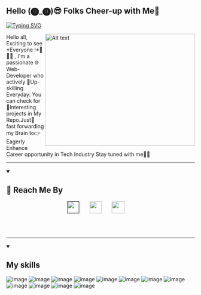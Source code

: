 ##                    Hello (⓿_⓿)😎 Folks Cheer-up with Me👋 

[![Typing SVG](https://readme-typing-svg.demolab.com?font=Fira+Code&pause=1000&random=false&width=435&lines=I'm+a+freelancer;I'm+fullstack+web+developer;I'm+content+writer)](https://git.io/typing-svg)

<img src="https://camo.githubusercontent.com/9c9413b6db95471fc7c9422f6bde544c05958bea9f1eb16ca898dab971199387/68747470733a2f2f63646e2e6472696262626c652e636f6d2f75736572732f313837363738312f73637265656e73686f74732f363136393534322f7765625f6368617261637465722e6769663f7261773d74727565" alt="Alt text" align="right" height="300px" width="400px">


<p>Hello all, Exciting to see *Everyone !*👋🙋‍♂️ , I'm a passionate 🌐 Web-Developer who actively 💪Up-skilling Everyday. You can check for 🤯Interesting projects in My Repo.Just🚀 fast forwarding my Brain to👉 Eagerly Enhance Career opportunity in Tech Industry Stay tuned with me📌📌 </p>

----
<details open> 
  <summary><h2>📘 Reach Me By</h2></summary>
<p align="center">
  <a href="" alt="Discord" title="Dev Pro Tips Discord Server"><img width="32px" src="https://i.imgur.com/OViZO8J.png"/></a>
  &#8287;&#8287;&#8287;&#8287;&#8287;
  <a href="https://www.linkedin.com/in/kabilan-j-10a4aa27b/" alt="Linkedin" title="linkedin reachout"><img width="32px" src="https://i.imgur.com/yRpa1dQ.png"/></a>
  &#8287;&#8287;&#8287;&#8287;&#8287;
  <a href="mailto:kapilrhode0000@gmail.com" title="Mail me"><img width="35px" height="32px" src="https://imgur.com/lUBgqGH.png"/></a>
  &#8287;&#8287;&#8287;&#8287;&#8287;
  
</p>
</details>
<br>
<br>

---

<details open>
<summary><h2>My skills</h2></summary>

 ![image](https://github.com/kabilanero/kabilanero/assets/131948780/fba1c142-223d-4a95-8bfd-0af51d56be68)   ![image](https://github.com/kabilanero/kabilanero/assets/131948780/0d311cb9-862a-4289-9c4e-a7e6d7b1f3e2) ![image](https://github.com/kabilanero/kabilanero/assets/131948780/f5380d38-8390-4adf-aaa2-805f0e7343d1) ![image](https://github.com/kabilanero/kabilanero/assets/131948780/bc1b43a7-60e8-4deb-aa8c-4d388061b139)  ![image](https://github.com/kabilanero/kabilanero/assets/131948780/a8db13fd-ccdf-4785-a837-08aded280045)  ![image](https://github.com/kabilanero/kabilanero/assets/131948780/a5a9720e-07b5-479c-b701-30ce727561c5) ![image](https://github.com/kabilanero/kabilanero/assets/131948780/093b9b75-75dc-4e49-b9eb-ba0a9d1f0986)  ![image](https://github.com/kabilanero/kabilanero/assets/131948780/05b76bb7-d640-4a98-81ce-f801232e21cf)  ![image](https://github.com/kabilanero/kabilanero/assets/131948780/f375d2c0-9bfd-451e-83e2-4cbfe76ac896) ![image](https://github.com/kabilanero/kabilanero/assets/131948780/96b556e0-6f18-4b65-85e6-82e173cc1837)    ![image](https://github.com/kabilanero/kabilanero/assets/131948780/e0973e5b-b601-43d1-8b33-dc91870de497)  ![image](https://github.com/kabilanero/kabilanero/assets/131948780/ce183d93-1c97-47de-8c9a-91816f00d7bf)

   
  

</details>
